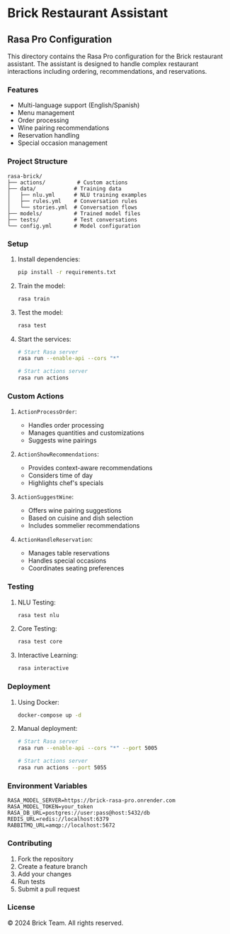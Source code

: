 # Brick Restaurant Assistant

## Rasa Pro Configuration

This directory contains the Rasa Pro configuration for the Brick restaurant assistant. The assistant is designed to handle complex restaurant interactions including ordering, recommendations, and reservations.

### Features

- Multi-language support (English/Spanish)
- Menu management
- Order processing
- Wine pairing recommendations
- Reservation handling
- Special occasion management

### Project Structure

```
rasa-brick/
├── actions/          # Custom actions
├── data/            # Training data
│   ├── nlu.yml      # NLU training examples
│   ├── rules.yml    # Conversation rules
│   └── stories.yml  # Conversation flows
├── models/          # Trained model files
├── tests/           # Test conversations
└── config.yml       # Model configuration
```

### Setup

1. Install dependencies:
   ```bash
   pip install -r requirements.txt
   ```

2. Train the model:
   ```bash
   rasa train
   ```

3. Test the model:
   ```bash
   rasa test
   ```

4. Start the services:
   ```bash
   # Start Rasa server
   rasa run --enable-api --cors "*"

   # Start actions server
   rasa run actions
   ```

### Custom Actions

1. `ActionProcessOrder`:
   - Handles order processing
   - Manages quantities and customizations
   - Suggests wine pairings

2. `ActionShowRecommendations`:
   - Provides context-aware recommendations
   - Considers time of day
   - Highlights chef's specials

3. `ActionSuggestWine`:
   - Offers wine pairing suggestions
   - Based on cuisine and dish selection
   - Includes sommelier recommendations

4. `ActionHandleReservation`:
   - Manages table reservations
   - Handles special occasions
   - Coordinates seating preferences

### Testing

1. NLU Testing:
   ```bash
   rasa test nlu
   ```

2. Core Testing:
   ```bash
   rasa test core
   ```

3. Interactive Learning:
   ```bash
   rasa interactive
   ```

### Deployment

1. Using Docker:
   ```bash
   docker-compose up -d
   ```

2. Manual deployment:
   ```bash
   # Start Rasa server
   rasa run --enable-api --cors "*" --port 5005

   # Start actions server
   rasa run actions --port 5055
   ```

### Environment Variables

```env
RASA_MODEL_SERVER=https://brick-rasa-pro.onrender.com
RASA_MODEL_TOKEN=your_token
RASA_DB_URL=postgres://user:pass@host:5432/db
REDIS_URL=redis://localhost:6379
RABBITMQ_URL=amqp://localhost:5672
```

### Contributing

1. Fork the repository
2. Create a feature branch
3. Add your changes
4. Run tests
5. Submit a pull request

### License

© 2024 Brick Team. All rights reserved.